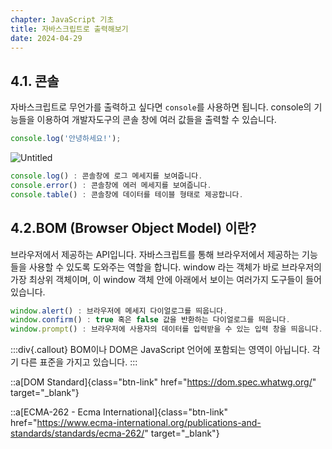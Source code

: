 ```yaml
---
chapter: JavaScript 기초
title: 자바스크립트로 출력해보기
date: 2024-04-29
---
```


## 4.1. 콘솔

자바스크립트로 무언가를 출력하고 싶다면 `console`를 사용하면 됩니다. console의 기능들을 이용하여 개발자도구의 콘솔 창에 여러 값들을 출력할 수 있습니다.

```js
console.log('안녕하세요!');
```

![Untitled](/images/javascript/chapter01/04-1.png)

```js
console.log() : 콘솔창에 로그 메세지를 보여줍니다.
console.error() : 콘솔창에 에러 메세지를 보여줍니다.
console.table() : 콘솔창에 데이터를 테이블 형태로 제공합니다.
```

## 4.2.BOM (Browser Object Model) 이란?

브라우저에서 제공하는 API입니다. 자바스크립트를 통해 브라우저에서 제공하는 기능들을 사용할 수 있도록 도와주는 역할을 합니다. window 라는 객체가 바로 브라우저의 가장 최상위 객체이며, 이 window 객체 안에 아래에서 보이는 여러가지 도구들이 들어있습니다.

```jsx
window.alert() : 브라우저에 메세지 다이얼로그를 띄웁니다.
window.confirm() : true 혹은 false 값을 반환하는 다이얼로그를 띄웁니다.
window.prompt() : 브라우저에 사용자의 데이터를 입력받을 수 있는 입력 창을 띄웁니다.
```

:::div{.callout}
BOM이나 DOM은 JavaScript 언어에 포함되는 영역이 아닙니다. 각기 다른 표준을 가지고 있습니다.
:::

::a[DOM Standard]{class="btn-link" href="https://dom.spec.whatwg.org/" target="\_blank"}

::a[ECMA-262 - Ecma International]{class="btn-link" href="https://www.ecma-international.org/publications-and-standards/standards/ecma-262/" target="\_blank"}
